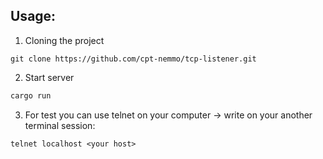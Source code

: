 ## Usage:

1. Cloning the project
```
git clone https://github.com/cpt-nemmo/tcp-listener.git
```

2. Start server

```rust
cargo run
```

3. For test you can use telnet on your computer -> write on your another terminal session:

```
telnet localhost <your host>
```


